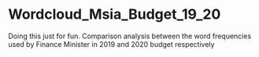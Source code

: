 # Wordcloud_Msia_Budget_19_20

Doing this just for fun. Comparison analysis between the word frequencies used by Finance Minister in 2019 and 2020 budget respectively
